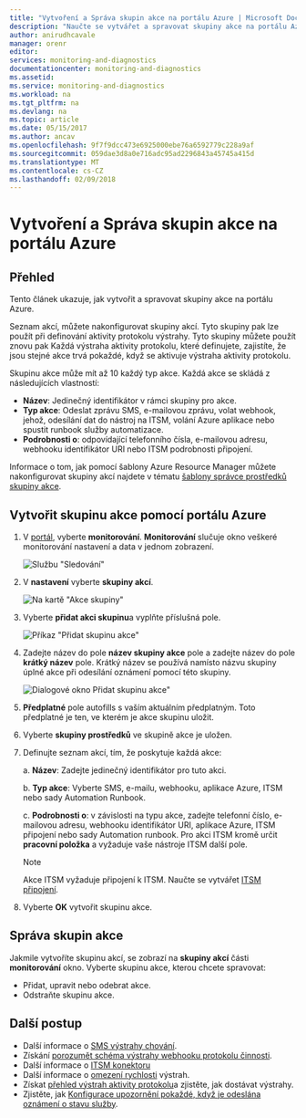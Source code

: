 ```yaml
---
title: "Vytvoření a Správa skupin akce na portálu Azure | Microsoft Docs"
description: "Naučte se vytvářet a spravovat skupiny akce na portálu Azure."
author: anirudhcavale
manager: orenr
editor: 
services: monitoring-and-diagnostics
documentationcenter: monitoring-and-diagnostics
ms.assetid: 
ms.service: monitoring-and-diagnostics
ms.workload: na
ms.tgt_pltfrm: na
ms.devlang: na
ms.topic: article
ms.date: 05/15/2017
ms.author: ancav
ms.openlocfilehash: 9f7f9dcc473e6925000ebe76a6592779c228a9af
ms.sourcegitcommit: 059dae3d8a0e716adc95ad2296843a45745a415d
ms.translationtype: MT
ms.contentlocale: cs-CZ
ms.lasthandoff: 02/09/2018
---
```

# <a name="create-and-manage-action-groups-in-the-azure-portal"></a>Vytvoření a Správa skupin akce na portálu Azure
## <a name="overview"></a>Přehled ##
Tento článek ukazuje, jak vytvořit a spravovat skupiny akce na portálu Azure.

Seznam akcí, můžete nakonfigurovat skupiny akcí. Tyto skupiny pak lze použít při definování aktivity protokolu výstrahy. Tyto skupiny můžete použít znovu pak Každá výstraha aktivity protokolu, které definujete, zajistíte, že jsou stejné akce trvá pokaždé, když se aktivuje výstraha aktivity protokolu.

Skupinu akce může mít až 10 každý typ akce. Každá akce se skládá z následujících vlastností:

* **Název**: Jedinečný identifikátor v rámci skupiny pro akce.  
* **Typ akce**: Odeslat zprávu SMS, e-mailovou zprávu, volat webhook, jehož, odesílání dat do nástroj na ITSM, volání Azure aplikace nebo spustit runbook služby automatizace.
* **Podrobnosti o**: odpovídající telefonního čísla, e-mailovou adresu, webhooku identifikátor URI nebo ITSM podrobnosti připojení.

Informace o tom, jak pomocí šablony Azure Resource Manager můžete nakonfigurovat skupiny akcí najdete v tématu [šablony správce prostředků skupiny akce](monitoring-create-action-group-with-resource-manager-template.md).

## <a name="create-an-action-group-by-using-the-azure-portal"></a>Vytvořit skupinu akce pomocí portálu Azure ##
1. V [portál](https://portal.azure.com), vyberte **monitorování**. **Monitorování** slučuje okno veškeré monitorování nastavení a data v jednom zobrazení.

    ![Službu "Sledování"](./media/monitoring-action-groups/home-monitor.png)
2. V **nastavení** vyberte **skupiny akcí**.

    ![Na kartě "Akce skupiny"](./media/monitoring-action-groups/action-groups-blade.png)
3. Vyberte **přidat akci skupinu**a vyplňte příslušná pole.

    ![Příkaz "Přidat skupinu akce"](./media/monitoring-action-groups/add-action-group.png)
4. Zadejte název do pole **název skupiny akce** pole a zadejte název do pole **krátký název** pole. Krátký název se používá namísto názvu skupiny úplné akce při odesílání oznámení pomocí této skupiny.

      ![Dialogové okno Přidat skupinu akce"](./media/monitoring-action-groups/action-group-define.png)

5. **Předplatné** pole autofills s vaším aktuálním předplatným. Toto předplatné je ten, ve kterém je akce skupinu uložit.

6. Vyberte **skupiny prostředků** ve skupině akce je uložen.

7. Definujte seznam akcí, tím, že poskytuje každá akce:

    a. **Název**: Zadejte jedinečný identifikátor pro tuto akci.

    b. **Typ akce**: Vyberte SMS, e-mailu, webhooku, aplikace Azure, ITSM nebo sady Automation Runbook.

    c. **Podrobnosti o**: v závislosti na typu akce, zadejte telefonní číslo, e-mailovou adresu, webhooku identifikátor URI, aplikace Azure, ITSM připojení nebo sady Automation runbook. Pro akci ITSM kromě určit **pracovní položka** a vyžaduje vaše nástroje ITSM další pole.

   > [!NOTE]
   > Akce ITSM vyžaduje připojení k ITSM. Naučte se vytvářet [ITSM připojení](../log-analytics/log-analytics-itsmc-overview.md). 

8. Vyberte **OK** vytvořit skupinu akce.

## <a name="manage-your-action-groups"></a>Správa skupin akce ##
Jakmile vytvoříte skupinu akcí, se zobrazí na **skupiny akcí** části **monitorování** okno. Vyberte skupinu akce, kterou chcete spravovat:

* Přidat, upravit nebo odebrat akce.
* Odstraňte skupinu akce.

## <a name="next-steps"></a>Další postup ##
* Další informace o [SMS výstrahy chování](monitoring-sms-alert-behavior.md).  
* Získání [porozumět schéma výstrahy webhooku protokolu činnosti](monitoring-activity-log-alerts-webhook.md).  
* Další informace o [ITSM konektoru](../log-analytics/log-analytics-itsmc-overview.md)
* Další informace o [omezení rychlosti](monitoring-alerts-rate-limiting.md) výstrah.
* Získat [přehled výstrah aktivity protokolu](monitoring-overview-alerts.md)a zjistěte, jak dostávat výstrahy.  
* Zjistěte, jak [Konfigurace upozornění pokaždé, když je odeslána oznámení o stavu služby](monitoring-activity-log-alerts-on-service-notifications.md).
